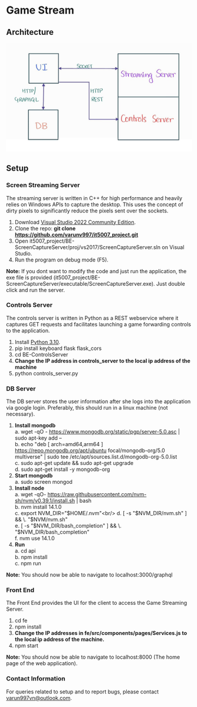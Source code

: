 # Game Stream

## Architecture
![Architecture Diagram](architecture_diagram.jpg)

## Setup
### Screen Streaming Server
The streaming server is written in C++ for high performance and heavily relies on Windows APIs to capture the desktop. This uses the concept of dirty pixels to significantly reduce the pixels sent over the sockets.

1. Download [Visual Studio 2022 Community Edition](https://visualstudio.microsoft.com/downloads/).
2. Clone the repo: **git clone https://github.com/varunv997/it5007_project.git** 
3. Open it5007_project/BE-ScreenCaptureServer/proj/vs2017/ScreenCaptureServer.sln on Visual Studio.
4. Run the program on debug mode (F5).

**Note:** If you dont want to modify the code and just run the application, the exe file is provided (it5007_project/BE-ScreenCaptureServer/executable/ScreenCaptureServer.exe). Just double click and run the server.

### Controls Server
The controls server is written in Python as a REST webservice where it captures GET requests and facilitates launching a game forwarding controls to the application.

1. Install [Python 3.10](https://www.python.org/downloads/).
2. pip install keyboard flask flask_cors
3. cd BE-ControlsServer
4. **Change the IP address in controls_server to the local ip address of the machine**
5. python controls_server.py

### DB Server
The DB server stores the user information after she logs into the application via google login. Preferably, this should run in a linux machine (not necessary).

1. **Install mongodb**<br/>
    a. wget -qO - https://www.mongodb.org/static/pgp/server-5.0.asc | sudo apt-key add –<br/>
    b. echo "deb [ arch=amd64,arm64 ] https://repo.mongodb.org/apt/ubuntu focal/mongodb-org/5.0 multiverse" | sudo tee /etc/apt/sources.list.d/mongodb-org-5.0.list<br/>
    c. sudo apt-get update && sudo apt-get upgrade<br/>
    d. sudo apt-get install -y mongodb-org<br/>
2. **Start mongodb**<br/>
    a. sudo screen mongod
3. **Install node**<br/>
    a. wget -qO- https://raw.githubusercontent.com/nvm-sh/nvm/v0.39.1/install.sh | bash<br/>
    b. nvm install 14.1.0<br/>
    c. export NVM_DIR="$HOME/.nvm"<br/>
    d. [ -s "$NVM_DIR/nvm.sh" ] && \\. "\$NVM/nvm.sh"<br/>
    e. [ -s "$NVM_DIR/bash_completion" ] && \\. "\$NVM_DIR/bash_completion"<br/>
    f. nvm use 14.1.0<br/>
4. **Run**<br/>
    a. cd api<br/>
    b. npm install<br/>
    c. npm run<br/>

**Note:** You should now be able to navigate to localhost:3000/graphql

### Front End
The Front End provides the UI for the client to access the Game Streaming Server.
1. cd fe
2. npm install
3. **Change the IP addresses in fe/src/components/pages/Services.js to the local ip address of the machine.**
4. npm start

**Note:** You should now be able to navigate to localhost:8000 (The home page of the web application).

### Contact Information
For queries related to setup and to report bugs, please contact varun997vn@outlook.com.
